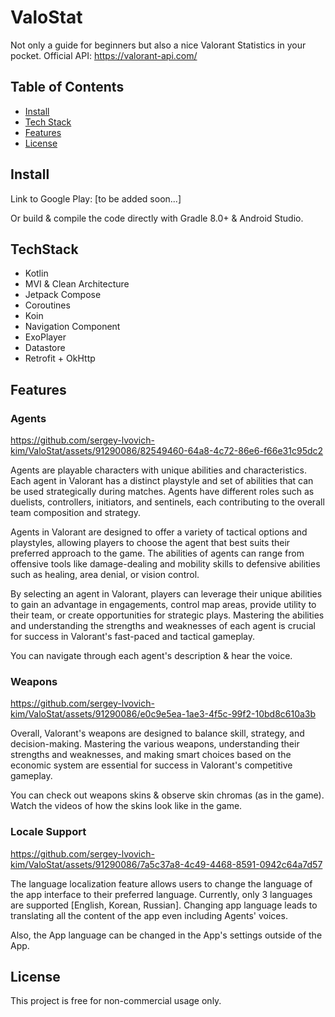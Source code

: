 # ValoStat

Not only a guide for beginners but also a nice Valorant Statistics in your pocket.
Official API: https://valorant-api.com/

## Table of Contents

- [Install](#install)
- [Tech Stack](#techstack)
- [Features](#features)
- [License](#license)

## Install

Link to Google Play: [to be added soon...]

Or build & compile the code directly with Gradle 8.0+ & Android Studio.

## TechStack

- Kotlin
- MVI & Clean Architecture
- Jetpack Compose
- Coroutines
- Koin
- Navigation Component
- ExoPlayer
- Datastore
- Retrofit + OkHttp

## Features

### Agents

https://github.com/sergey-lvovich-kim/ValoStat/assets/91290086/82549460-64a8-4c72-86e6-f66e31c95dc2

Agents are playable characters with unique abilities and characteristics. Each agent in Valorant has a distinct playstyle and set of abilities that can be used strategically during matches. Agents have different roles such as duelists, controllers, initiators, and sentinels, each contributing to the overall team composition and strategy.

Agents in Valorant are designed to offer a variety of tactical options and playstyles, allowing players to choose the agent that best suits their preferred approach to the game. The abilities of agents can range from offensive tools like damage-dealing and mobility skills to defensive abilities such as healing, area denial, or vision control.

By selecting an agent in Valorant, players can leverage their unique abilities to gain an advantage in engagements, control map areas, provide utility to their team, or create opportunities for strategic plays. Mastering the abilities and understanding the strengths and weaknesses of each agent is crucial for success in Valorant's fast-paced and tactical gameplay.

You can navigate through each agent's description & hear the voice.

### Weapons

https://github.com/sergey-lvovich-kim/ValoStat/assets/91290086/e0c9e5ea-1ae3-4f5c-99f2-10bd8c610a3b

Overall, Valorant's weapons are designed to balance skill, strategy, and decision-making. Mastering the various weapons, understanding their strengths and weaknesses, and making smart choices based on the economic system are essential for success in Valorant's competitive gameplay.

You can check out weapons skins & observe skin chromas (as in the game). Watch the videos of how the skins look like in the game.

### Locale Support

https://github.com/sergey-lvovich-kim/ValoStat/assets/91290086/7a5c37a8-4c49-4468-8591-0942c64a7d57

The language localization feature allows users to change the language of the app interface to their preferred language. Currently, only 3 languages are supported [English, Korean, Russian]. Changing app language leads to translating all the content of the app even including Agents' voices.

Also, the App language can be changed in the App's settings outside of the App.

## License

This project is free for non-commercial usage only.

